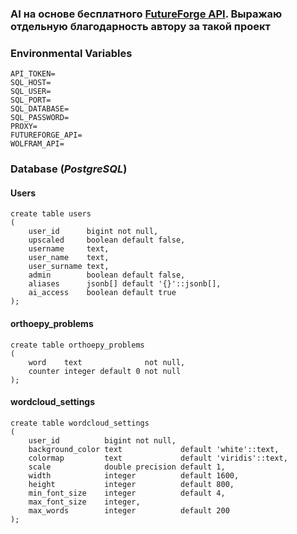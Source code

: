 ### AI на основе бесплатного [FutureForge API](https://api.futureforge.dev/docs#/). Выражаю отдельную благодарность автору за такой проект
### Environmental Variables
```
API_TOKEN=
SQL_HOST=
SQL_USER=
SQL_PORT=
SQL_DATABASE=
SQL_PASSWORD=
PROXY=
FUTUREFORGE_API=
WOLFRAM_API=
```

### Database (_PostgreSQL_)
#### Users
```
create table users
(
    user_id      bigint not null,
    upscaled     boolean default false,
    username     text,
    user_name    text,
    user_surname text,
    admin        boolean default false,
    aliases      jsonb[] default '{}'::jsonb[],
    ai_access    boolean default true
);
```
#### orthoepy_problems
```
create table orthoepy_problems
(
    word    text              not null,
    counter integer default 0 not null
);
```

#### wordcloud_settings
```
create table wordcloud_settings
(
    user_id          bigint not null,
    background_color text             default 'white'::text,
    colormap         text             default 'viridis'::text,
    scale            double precision default 1,
    width            integer          default 1600,
    height           integer          default 800,
    min_font_size    integer          default 4,
    max_font_size    integer,
    max_words        integer          default 200
);
```